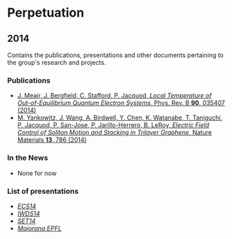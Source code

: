 # Perpetuation

## 2014

Contains the publications, presentations and other documents pertaining to the group's research and projects.

### Publications

* [J. Meair, J. Bergfield, C. Stafford, P. Jacquod, *Local Temperature of Out-of-Equilibrium Quantum Electron Systems*, Phys. Rev. B **90**, 035407 (2014)](https://github.com/GeeeHesso/Perpetuation/tree/master/2014/Papers/Local_Temperature)
* [M. Yankowitz, J. Wang, A. Birdwell, Y. Chen, K. Watanabe, T. Taniguchi, P. Jacquod, P. San-Jose, P. Jarillo-Herrero, B. LeRoy, *Electric Field Control of Soliton Motion and Stacking in Trilayer Graphene*, Nature Materials **13**, 786 (2014)](https://github.com/GeeeHesso/Perpetuation/tree/master/2014/Papers/Soliton_Motion_Graphene)

### In the News

* None for now

### List of presentations

* [*ECS14*](https://github.com/GeeeHesso/Perpetuation/tree/master/2014/Presentations/ECS14)
* [*IWDS14*](https://github.com/GeeeHesso/Perpetuation/tree/master/2014/Presentations/IWDS14)
* [*SET14*](https://github.com/GeeeHesso/Perpetuation/tree/master/2014/Presentations/SET14)
* [*Majorana EPFL*](https://github.com/GeeeHesso/Perpetuation/tree/master/2014/Presentations/Majorana_EPFL)

